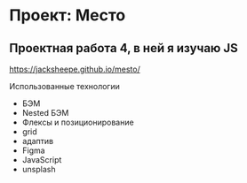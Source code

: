 # Проект: Место

## Проектная работа 4, в ней я изучаю JS

https://jacksheepe.github.io/mesto/

Использованные технологии

- БЭМ
- Nested БЭМ
- Флексы и позиционирование
- grid
- адаптив
- Figma
- JavaScript
- unsplash
